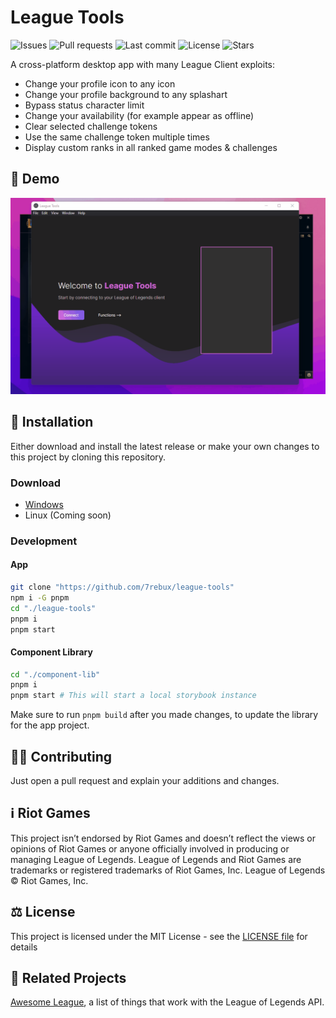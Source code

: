 # League Tools

![Issues](https://img.shields.io/github/issues-raw/7rebux/league-tools)
![Pull requests](https://img.shields.io/github/issues-pr/7rebux/league-tools)
![Last commit](https://img.shields.io/github/last-commit/7rebux/league-tools/main)
![License](https://img.shields.io/github/license/7rebux/league-tools)
![Stars](https://img.shields.io/github/stars/7rebux/league-tools)

A cross-platform desktop app with many League Client exploits:

- Change your profile icon to any icon
- Change your profile background to any splashart
- Bypass status character limit
- Change your availability (for example appear as offline)
- Clear selected challenge tokens
- Use the same challenge token multiple times
- Display custom ranks in all ranked game modes & challenges

## 🧩 Demo

<img src='demo.gif' width=650>

## 💾 Installation

Either download and install the latest release or make your own changes to this project by cloning this repository.

### Download

- [Windows](https://github.com/7rebux/league-tools/releases/download/0.5.0/league-tools-0.5.0-win32-x64.zip)
- Linux (Coming soon)

### Development

#### App

```bash
git clone "https://github.com/7rebux/league-tools"
npm i -G pnpm
cd "./league-tools"
pnpm i
pnpm start
```

#### Component Library

```bash
cd "./component-lib"
pnpm i
pnpm start # This will start a local storybook instance
```

Make sure to run `pnpm build` after you made changes, to update the library for the app project.

## 👨‍💻 Contributing

Just open a pull request and explain your additions and changes.

## ℹ️ Riot Games

This project isn’t endorsed by Riot Games and doesn’t reflect the views or opinions of Riot Games or anyone officially involved in producing or managing League of Legends. League of Legends and Riot Games are trademarks or registered trademarks of Riot Games, Inc. League of Legends © Riot Games, Inc.

## ⚖️ License

This project is licensed under the MIT License - see the [LICENSE file](/LICENSE) for details

## 🔗 Related Projects

[Awesome League](https://github.com/CommunityDragon/awesome-league), a list of things that work with the League of Legends API.
